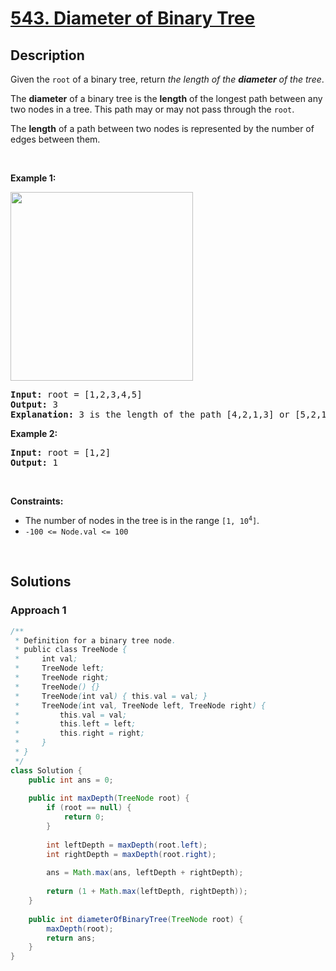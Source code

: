 # [543. Diameter of Binary Tree](https://leetcode.com/problems/diameter-of-binary-tree)

## Description

<p>Given the <code>root</code> of a binary tree, return <em>the length of the <strong>diameter</strong> of the tree</em>.</p>

<p>The <strong>diameter</strong> of a binary tree is the <strong>length</strong> of the longest path between any two nodes in a tree. This path may or may not pass through the <code>root</code>.</p>

<p>The <strong>length</strong> of a path between two nodes is represented by the number of edges between them.</p>
<p>&nbsp;</p>

<p><strong class="example">Example 1:</strong></p>
<img alt="" src="https://fastly.jsdelivr.net/gh/doocs/leetcode@main/solution/0500-0599/0543.Diameter%20of%20Binary%20Tree/images/diamtree.jpg" style="width: 292px; height: 302px;" />
<pre>
<strong>Input:</strong> root = [1,2,3,4,5]
<strong>Output:</strong> 3
<strong>Explanation:</strong> 3 is the length of the path [4,2,1,3] or [5,2,1,3].
</pre>

<p><strong class="example">Example 2:</strong></p>
<pre>
<strong>Input:</strong> root = [1,2]
<strong>Output:</strong> 1
</pre>
<p>&nbsp;</p>

<p><strong>Constraints:</strong></p>
<ul>
    <li>The number of nodes in the tree is in the range <code>[1, 10<sup>4</sup>]</code>.</li>
    <li><code>-100 &lt;= Node.val &lt;= 100</code></li>
</ul>
<p>&nbsp;</p>

## Solutions

### **Approach 1**

```java
/**
 * Definition for a binary tree node.
 * public class TreeNode {
 *     int val;
 *     TreeNode left;
 *     TreeNode right;
 *     TreeNode() {}
 *     TreeNode(int val) { this.val = val; }
 *     TreeNode(int val, TreeNode left, TreeNode right) {
 *         this.val = val;
 *         this.left = left;
 *         this.right = right;
 *     }
 * }
 */
class Solution {
    public int ans = 0;
    
    public int maxDepth(TreeNode root) {
        if (root == null) {
            return 0;
        }
        
        int leftDepth = maxDepth(root.left); 
        int rightDepth = maxDepth(root.right); 
        
        ans = Math.max(ans, leftDepth + rightDepth);
        
        return (1 + Math.max(leftDepth, rightDepth));
    }
    
    public int diameterOfBinaryTree(TreeNode root) {
        maxDepth(root);
        return ans;
    }
}
```